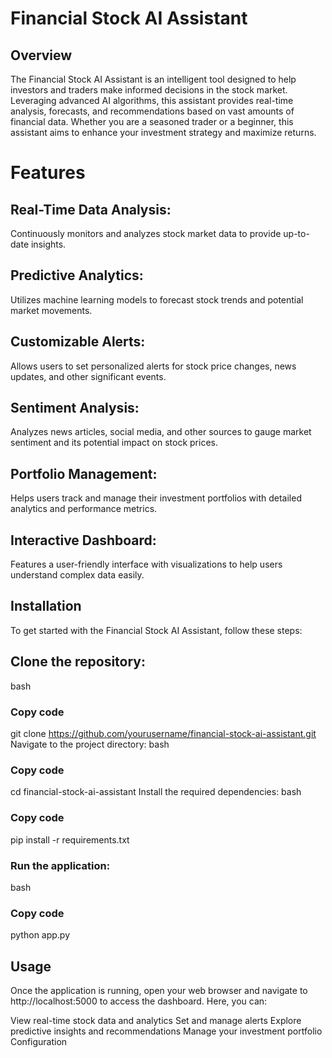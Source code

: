 # Financial Stock AI Assistant
## Overview
The Financial Stock AI Assistant is an intelligent tool designed to help investors and traders make informed decisions in the stock market. Leveraging advanced AI algorithms, this assistant provides real-time analysis, forecasts, and recommendations based on vast amounts of financial data. Whether you are a seasoned trader or a beginner, this assistant aims to enhance your investment strategy and maximize returns.

# Features
## Real-Time Data Analysis: 
Continuously monitors and analyzes stock market data to provide up-to-date insights.
## Predictive Analytics: 
Utilizes machine learning models to forecast stock trends and potential market movements.
## Customizable Alerts: 
Allows users to set personalized alerts for stock price changes, news updates, and other significant events.
## Sentiment Analysis: 
Analyzes news articles, social media, and other sources to gauge market sentiment and its potential impact on stock prices.
## Portfolio Management: 
Helps users track and manage their investment portfolios with detailed analytics and performance metrics.
## Interactive Dashboard: 
Features a user-friendly interface with visualizations to help users understand complex data easily.
## Installation
To get started with the Financial Stock AI Assistant, follow these steps:

## Clone the repository:
bash
### Copy code
git clone https://github.com/yourusername/financial-stock-ai-assistant.git
Navigate to the project directory:
bash
### Copy code
cd financial-stock-ai-assistant
Install the required dependencies:
bash
### Copy code
pip install -r requirements.txt
### Run the application:
bash
### Copy code
python app.py
## Usage
Once the application is running, open your web browser and navigate to http://localhost:5000 to access the dashboard. Here, you can:

View real-time stock data and analytics
Set and manage alerts
Explore predictive insights and recommendations
Manage your investment portfolio
Configuration